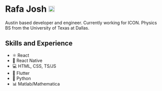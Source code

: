 # Rafa Josh <a href="https://linkedin.com/in/rafael-josh-261552153" style="color:white" target="blank"><img  src="https://cdn.jsdelivr.net/npm/simple-icons@3.0.1/icons/linkedin.svg" alt="rafael-josh-261552153" height="20" width="20"  /></a>

Austin based developer and engineer. Currently working for ICON. Physics BS from the University of Texas at Dallas.

## Skills and Experience
* ⚛ React
* 📱 React Native
* 💻 HTML, CSS, TS/JS
* 🌌 Flutter
* 🐍 Python
* 📊 Matlab/Mathematica





</p>

